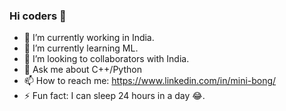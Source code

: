 ### Hi coders 👋



- 🔭 I’m currently working in India.
- 🌱 I’m currently learning ML.
- 👯 I’m looking to collaborators with India.
- 💬 Ask me about C++/Python
- 📫 How to reach me: https://www.linkedin.com/in/mini-bong/
- ⚡ Fun fact: I can sleep 24 hours in a day 😂.
